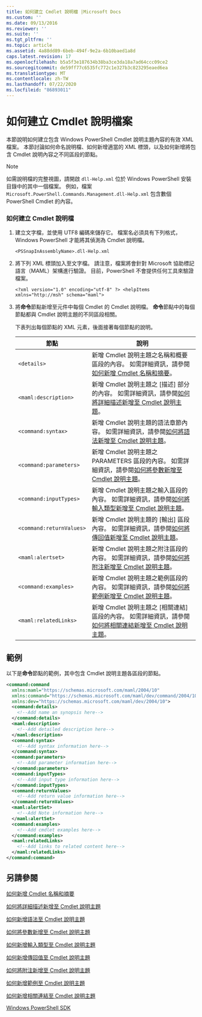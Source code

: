 ```yaml
---
title: 如何建立 Cmdlet 說明檔 |Microsoft Docs
ms.custom: ''
ms.date: 09/13/2016
ms.reviewer: ''
ms.suite: ''
ms.tgt_pltfrm: ''
ms.topic: article
ms.assetid: 4a88dd89-6beb-494f-9e2a-6b10baed1a8d
caps.latest.revision: 17
ms.openlocfilehash: b5a5f3e187634b38ba3ce3da18a7ad64ccc09ce2
ms.sourcegitcommit: de59ff77c6535fc772c1e327b3c823295eaed6ea
ms.translationtype: MT
ms.contentlocale: zh-TW
ms.lasthandoff: 07/22/2020
ms.locfileid: "86893011"
---
```

# <a name="how-to-create-the-cmdlet-help-file"></a>如何建立 Cmdlet 說明檔案

本節說明如何建立包含 Windows PowerShell Cmdlet 說明主題內容的有效 XML 檔案。 本節討論如何命名說明檔、如何新增適當的 XML 標頭，以及如何新增將包含 Cmdlet 說明內容之不同區段的節點。

> [!NOTE]
> 如需說明檔的完整視圖，請開啟 `dll-Help.xml` 位於 Windows PowerShell 安裝目錄中的其中一個檔案。 例如，檔案 `Microsoft.PowerShell.Commands.Management.dll-Help.xml` 包含數個 PowerShell Cmdlet 的內容。

### <a name="how-to-create-a-cmdlet-help-file"></a>如何建立 Cmdlet 說明檔

1. 建立文字檔，並使用 UTF8 編碼來儲存它。 檔案名必須具有下列格式，Windows PowerShell 才能將其偵測為 Cmdlet 說明檔。

   `<PSSnapInAssemblyName>.dll-Help.xml`

1. 將下列 XML 標頭加入至文字檔。 請注意，檔案將會針對 Microsoft 協助標記語言（MAML）架構進行驗證。 目前，PowerShell 不會提供任何工具來驗證檔案。

   `<?xml version="1.0" encoding="utf-8" ?> <helpItems xmlns="http://msh" schema="maml">`

1. 將**命令**節點新增至元件中每個 Cmdlet 的 Cmdlet 說明檔。 **命令**節點中的每個節點都與 Cmdlet 說明主題的不同區段相關。

   下表列出每個節點的 XML 元素，後面接著每個節點的說明。

   |           節點           |                                                                                                     說明                                                                                                     |
   | ------------------------ | ------------------------------------------------------------------------------------------------------------------------------------------------------------------------------------------------------------------- |
   | `<details>`              | 新增 Cmdlet 說明主題之名稱和概要區段的內容。 如需詳細資訊，請參閱[如何新增 Cmdlet 名稱和摘要](./how-to-add-the-cmdlet-name-and-synopsis-to-a-cmdlet-help-topic.md)。 |
   | `<maml:description>`     | 新增 Cmdlet 說明主題之 [描述] 部分的內容。 如需詳細資訊，請參閱[如何將詳細描述新增至 Cmdlet 說明主題](./how-to-add-a-cmdlet-description.md)。                    |
   | `<command:syntax>`       | 新增 Cmdlet 說明主題的語法章節內容。 如需詳細資訊，請參閱[如何將語法新增至 Cmdlet 說明主題](./how-to-add-syntax-to-a-cmdlet-help-topic.md)。                                  |
   | `<command:parameters>`   | 新增 Cmdlet 說明主題之 PARAMETERS 區段的內容。 如需詳細資訊，請參閱[如何將參數新增至 Cmdlet 說明主題](./how-to-add-parameter-information.md)。                                  |
   | `<command:inputTypes>`   | 新增 Cmdlet 說明主題之輸入區段的內容。 如需詳細資訊，請參閱[如何將輸入類型新增至 Cmdlet 說明主題](./how-to-add-input-types-to-a-cmdlet-help-topic.md)。                        |
   | `<command:returnValues>` | 新增 Cmdlet 說明主題的 [輸出] 區段內容。 如需詳細資訊，請參閱[如何將傳回值新增至 Cmdlet 說明主題](./how-to-add-return-values-to-a-cmdlet-help-topic.md)。                   |
   | `<maml:alertset>`        | 新增 Cmdlet 說明主題之附注區段的內容。 如需詳細資訊，請參閱[如何將附注新增至 Cmdlet 說明主題](./how-to-add-notes-to-a-cmdlet-help-topic.md)。                                      |
   | `<command:examples>`     | 新增 Cmdlet 說明主題之範例區段的內容。 如需詳細資訊，請參閱[如何將範例新增至 Cmdlet 說明主題](./how-to-add-examples-to-a-cmdlet-help-topic.md)。                            |
   | `<maml:relatedLinks>`    | 新增 Cmdlet 說明主題之 [相關連結] 區段的內容。 如需詳細資訊，請參閱[如何將相關連結新增至 Cmdlet 說明主題](./how-to-add-related-links-to-a-cmdlet-help-topic.md)。             |

## <a name="example"></a>範例

 以下是**命令**節點的範例，其中包含 Cmdlet 說明主題各區段的節點。

```xml
<command:command
  xmlns:maml="https://schemas.microsoft.com/maml/2004/10"
  xmlns:command="https://schemas.microsoft.com/maml/dev/command/2004/10"
  xmlns:dev="https://schemas.microsoft.com/maml/dev/2004/10">
  <command:details>
    <!--Add name an synopsis here-->
  </command:details>
  <maml:description>
    <!--Add detailed description here-->
  </maml:description>
  <command:syntax>
    <!--Add syntax information here-->
  </command:syntax>
  <command:parameters>
    <!--Add parameter information here-->
  </command:parameters>
  <command:inputTypes>
    <!--Add input type information here-->
  </command:inputTypes>
  <command:returnValues>
    <!--Add return value information here-->
  </command:returnValues>
  <maml:alertSet>
    <!--Add Note information here-->
  </maml:alertSet>
  <command:examples>
    <!--Add cmdlet examples here-->
  </command:examples>
  <maml:relatedLinks>
    <!--Add links to related content here-->
  </maml:relatedLinks>
</command:command>
```

## <a name="see-also"></a>另請參閱

 [如何新增 Cmdlet 名稱和摘要](./how-to-add-the-cmdlet-name-and-synopsis-to-a-cmdlet-help-topic.md)

 [如何將詳細描述新增至 Cmdlet 說明主題](./how-to-add-a-cmdlet-description.md)

 [如何新增語法至 Cmdlet 說明主題](./how-to-add-syntax-to-a-cmdlet-help-topic.md)

 [如何將參數新增至 Cmdlet 說明主題](./how-to-add-parameter-information.md)

 [如何新增輸入類型至 Cmdlet 說明主題](./how-to-add-input-types-to-a-cmdlet-help-topic.md)

 [如何新增傳回值至 Cmdlet 說明主題](./how-to-add-return-values-to-a-cmdlet-help-topic.md)

 [如何將附注新增至 Cmdlet 說明主題](./how-to-add-notes-to-a-cmdlet-help-topic.md)

 [如何新增範例至 Cmdlet 說明主題](./how-to-add-examples-to-a-cmdlet-help-topic.md)

 [如何新增相關連結至 Cmdlet 說明主題](./how-to-add-related-links-to-a-cmdlet-help-topic.md)

 [Windows PowerShell SDK](../windows-powershell-reference.md)
